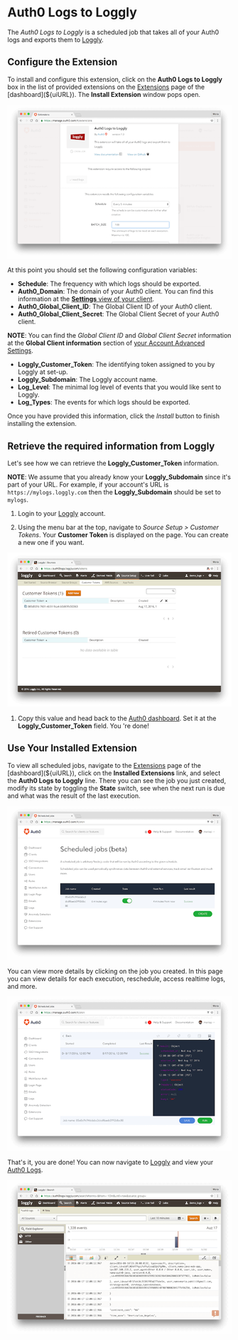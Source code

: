 # Auth0 Logs to Loggly

The *Auth0 Logs to Loggly* is a scheduled job that takes all of your Auth0 logs and exports them to [Loggly](https://www.loggly.com/).

## Configure the Extension

To install and configure this extension, click on the __Auth0 Logs to Loggly__ box in the list of provided extensions on the [Extensions](${uiURL}/#/extensions) page of the [dashboard](${uiURL}). The __Install Extension__ window pops open.

![](/media/articles/extensions/loggly/extension-mgmt-loggly.png)

At this point you should set the following configuration variables:

- __Schedule__: The frequency with which logs should be exported.
- __Auth0_Domain__: The domain of your Auth0 client. You can find this information at the [__Settings__ view of your client](https://${uiURL}/#/applications/${account.clientId}/settings).
- __Auth0_Global_Client_ID__: The Global Client ID of your Auth0 client.
- __Auth0_Global_Client_Secret__: The Global Client Secret of your Auth0 client.

__NOTE__: You can find the _Global Client ID_ and _Global Client Secret_ information at the __Global Client information__ section of [your Account Advanced Settings](https://${uiURL}/#/account/advanced).

- __Loggly_Customer_Token__: The identifying token assigned to you by Loggly at set-up.
- __Loggly_Subdomain__: The Loggly account name.
- __Log_Level__: The minimal log level of events that you would like sent to Loggly.
- __Log_Types__: The events for which logs should be exported.

Once you have provided this information, click the *Install* button to finish installing the extension.

## Retrieve the required information from Loggly

Let's see how we can retrieve the __Loggly_Customer_Token__ information.

__NOTE__: We assume that you already know your __Loggly_Subdomain__ since it's part of your URL. For example, if your account's URL is `https://mylogs.loggly.com` then the __Loggly_Subdomain__ should be set to `mylogs`.

1. Login to your [Loggly](https://www.loggly.com/) account.

1. Using the menu bar at the top, navigate to _Source Setup > Customer Tokens_. Your __Customer Token__ is displayed on the page. You can create a new one if you want.

![](/media/articles/extensions/loggly/copy-source-setup.png)

1. Copy this value and head back to the [Auth0 dashboard](${uiURL}). Set it at the __Loggly_Customer_Token__ field. You 're done!

## Use Your Installed Extension

To view all scheduled jobs, navigate to the [Extensions](${uiURL}/#/extensions) page of the [dashboard](${uiURL}), click on the __Installed Extensions__ link, and select the __Auth0 Logs to Loggly__ line. There you can see the job you just created, modify its state by toggling the __State__ switch, see when the next run is due and what was the result of the last execution.

![](/media/articles/extensions/loggly/view-cron-jobs.png)

You can view more details by clicking on the job you created. In this page you can view details for each execution, reschedule, access realtime logs, and more.

![](/media/articles/extensions/loggly/view-cron-details.png)

That's it, you are done! You can now navigate to [Loggly](https://www.loggly.com/) and view your [Auth0 Logs](${uiURL}/#/logs).

![](/media/articles/extensions/loggly/auth0-logs-at-loggly.png)

